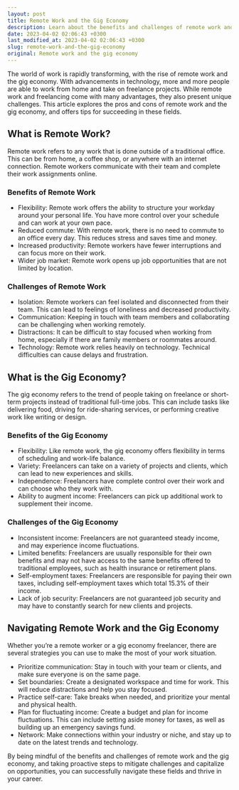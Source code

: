 ```yaml
---
layout: post
title: Remote Work and the Gig Economy
description: Learn about the benefits and challenges of remote work and the gig economy, and how to navigate them successfully.
date: 2023-04-02 02:06:43 +0300
last_modified_at: 2023-04-02 02:06:43 +0300
slug: remote-work-and-the-gig-economy
original: Remote work and the gig economy
---
```

The world of work is rapidly transforming, with the rise of remote work and the gig economy. With advancements in technology, more and more people are able to work from home and take on freelance projects. While remote work and freelancing come with many advantages, they also present unique challenges. This article explores the pros and cons of remote work and the gig economy, and offers tips for succeeding in these fields.

## What is Remote Work?

Remote work refers to any work that is done outside of a traditional office. This can be from home, a coffee shop, or anywhere with an internet connection. Remote workers communicate with their team and complete their work assignments online.

### Benefits of Remote Work

- Flexibility: Remote work offers the ability to structure your workday around your personal life. You have more control over your schedule and can work at your own pace.
- Reduced commute: With remote work, there is no need to commute to an office every day. This reduces stress and saves time and money.
- Increased productivity: Remote workers have fewer interruptions and can focus more on their work.
- Wider job market: Remote work opens up job opportunities that are not limited by location.

### Challenges of Remote Work

- Isolation: Remote workers can feel isolated and disconnected from their team. This can lead to feelings of loneliness and decreased productivity.
- Communication: Keeping in touch with team members and collaborating can be challenging when working remotely.
- Distractions: It can be difficult to stay focused when working from home, especially if there are family members or roommates around.
- Technology: Remote work relies heavily on technology. Technical difficulties can cause delays and frustration.

## What is the Gig Economy?

The gig economy refers to the trend of people taking on freelance or short-term projects instead of traditional full-time jobs. This can include tasks like delivering food, driving for ride-sharing services, or performing creative work like writing or design.

### Benefits of the Gig Economy

- Flexibility: Like remote work, the gig economy offers flexibility in terms of scheduling and work-life balance.
- Variety: Freelancers can take on a variety of projects and clients, which can lead to new experiences and skills.
- Independence: Freelancers have complete control over their work and can choose who they work with.
- Ability to augment income: Freelancers can pick up additional work to supplement their income.

### Challenges of the Gig Economy

- Inconsistent income: Freelancers are not guaranteed steady income, and may experience income fluctuations.
- Limited benefits: Freelancers are usually responsible for their own benefits and may not have access to the same benefits offered to traditional employees, such as health insurance or retirement plans.
- Self-employment taxes: Freelancers are responsible for paying their own taxes, including self-employment taxes which total 15.3% of their income.
- Lack of job security: Freelancers are not guaranteed job security and may have to constantly search for new clients and projects.

## Navigating Remote Work and the Gig Economy

Whether you’re a remote worker or a gig economy freelancer, there are several strategies you can use to make the most of your work situation.

- Prioritize communication: Stay in touch with your team or clients, and make sure everyone is on the same page.
- Set boundaries: Create a designated workspace and time for work. This will reduce distractions and help you stay focused.
- Practice self-care: Take breaks when needed, and prioritize your mental and physical health.
- Plan for fluctuating income: Create a budget and plan for income fluctuations. This can include setting aside money for taxes, as well as building up an emergency savings fund.
- Network: Make connections within your industry or niche, and stay up to date on the latest trends and technology.

By being mindful of the benefits and challenges of remote work and the gig economy, and taking proactive steps to mitigate challenges and capitalize on opportunities, you can successfully navigate these fields and thrive in your career.